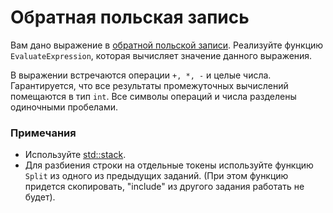 # Обратная польская запись

Вам дано выражение в [обратной польской записи](https://en.wikipedia.org/wiki/Reverse_Polish_notation). Реализуйте
функцию `EvaluateExpression`, которая вычисляет значение данного выражения.

В выражении встречаются операции `+, *, -` и целые числа. Гарантируется, что все результаты промежуточных вычислений помещаются
в тип `int`. Все символы операций и числа разделены одиночными пробелами.

### Примечания
* Используйте [std::stack](http://en.cppreference.com/w/cpp/container/stack).
* Для разбиения строки на отдельные токены используйте функцию `Split` из одного из предыдущих заданий. (При этом функцию придется cкопировать, "include" из другого задания работать не будет).
